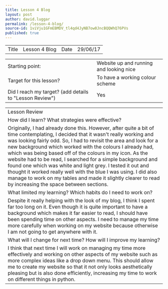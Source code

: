 ```yaml
---
title: Lesson 4 Blog
layout: post
author: david.luggar
permalink: /lesson-4-blog/
source-id: 1viVju1GFmEBMDV_tl4qd4JyNB7ow0JncBQQWhQ76PVs
published: true
---
```

<table>
  <tr>
    <td>Title</td>
    <td>Lesson 4 Blog</td>
    <td>Date</td>
    <td>29/06/17</td>
  </tr>
</table>


<table>
  <tr>
    <td>Starting point:</td>
    <td>Website up and running and looking nice</td>
  </tr>
  <tr>
    <td>Target for this lesson?</td>
    <td>To have a working colour scheme</td>
  </tr>
  <tr>
    <td>Did I reach my target? 
(add details to "Lesson Review")</td>
    <td> Yes</td>
  </tr>
</table>


<table>
  <tr>
    <td>Lesson Review</td>
  </tr>
  <tr>
    <td>How did I learn? What strategies were effective? </td>
  </tr>
  <tr>
    <td>Originally, I had already done this. However, after quite a bit of time contemplating, I decided that it wasn't really working and was looking fairly odd. So, I had to revisit the area and look for a new background which worked with the colours I already had, which was being based off of the colours in my icon. As the website had to be read, I searched for a simple background and found one which was white and light grey. I tested it out and thought it worked really well with the blue I was using. I did also manage to work on my tables and made it slightly clearer to read by increasing the space between sections.</td>
  </tr>
  <tr>
    <td>What limited my learning? Which habits do I need to work on? </td>
  </tr>
  <tr>
    <td>Despite it really helping with the look of my blog, I think I spent far too long on it. Even though it is quite important to have a background which makes it far easier to read, I should have been spending time on other aspects. I need to manage my time more carefully when working on my website because otherwise I am not going to get anywhere with it.</td>
  </tr>
  <tr>
    <td>What will I change for next time? How will I improve my learning?</td>
  </tr>
  <tr>
    <td>I think that next time I will work on managing my time more effectively and working on other aspects of my website such as more complex ideas like a drop down menu. This should allow me to create my website so that it not only looks aesthetically pleasing but is also done efficiently, increasing my time to work on different things in python.</td>
  </tr>
</table>


